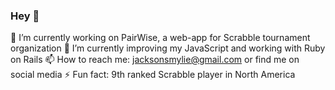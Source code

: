 ### Hey 👋
🔭 I’m currently working on PairWise, a web-app for Scrabble tournament organization
🌱 I’m currently improving my JavaScript and working with Ruby on Rails
📫 How to reach me: jacksonsmylie@gmail.com or find me on social media
⚡ Fun fact: 9th ranked Scrabble player in North America
